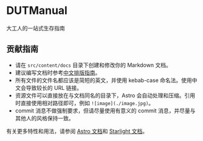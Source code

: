 # DUTManual

大工人的一站式生存指南

## 贡献指南

- 请在 `src/content/docs` 目录下创建和修改你的 Markdown 文档。
- 建议编写文档时参考[中文排版指南](https://github.com/aaranxu/chinese-copywriting-guidelines)。
- 所有文件的文件名都应该是简短的英文，并使用 kebab-case 命名法。使用中文会导致较长的 URL 链接。
- 资源文件可以直接放在与文档同名的目录下，Astro 会自动处理和压缩。引用时直接使用相对路径即可，例如 `![image](./image.jpg)`。
- commit 消息不做强制要求，但请尽量使用有意义的 commit 消息，并尽量与其他人的风格保持一致。

有关更多特性和用法，请参阅 [Astro 文档](https://docs.astro.build/zh-cn/getting-started/)和 [Starlight 文档](https://starlight.astro.build/zh-cn/)。
